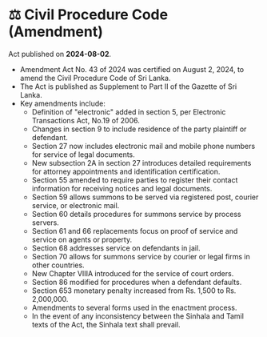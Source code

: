 # ⚖️  Civil Procedure Code (Amendment)

Act published on **2024-08-02**.

- Amendment Act No. 43 of 2024 was certified on August 2, 2024, to amend the Civil Procedure Code of Sri Lanka.
- The Act is published as Supplement to Part II of the Gazette of Sri Lanka.
- Key amendments include:
  - Definition of "electronic" added in section 5, per Electronic Transactions Act, No.19 of 2006.
  - Changes in section 9 to include residence of the party plaintiff or defendant.
  - Section 27 now includes electronic mail and mobile phone numbers for service of legal documents.
  - New subsection 2A in section 27 introduces detailed requirements for attorney appointments and identification certification.
  - Section 55 amended to require parties to register their contact information for receiving notices and legal documents.
  - Section 59 allows summons to be served via registered post, courier service, or electronic mail.
  - Section 60 details procedures for summons service by process servers.
  - Section 61 and 66 replacements focus on proof of service and service on agents or property.
  - Section 68 addresses service on defendants in jail.
  - Section 70 allows for summons service by courier or legal firms in other countries.
  - New Chapter VIIIA introduced for the service of court orders.
  - Section 86 modified for procedures when a defendant defaults.
  - Section 653 monetary penalty increased from Rs. 1,500 to Rs. 2,000,000.
  - Amendments to several forms used in the enactment process.
  - In the event of any inconsistency between the Sinhala and Tamil texts of the Act, the Sinhala text shall prevail.
